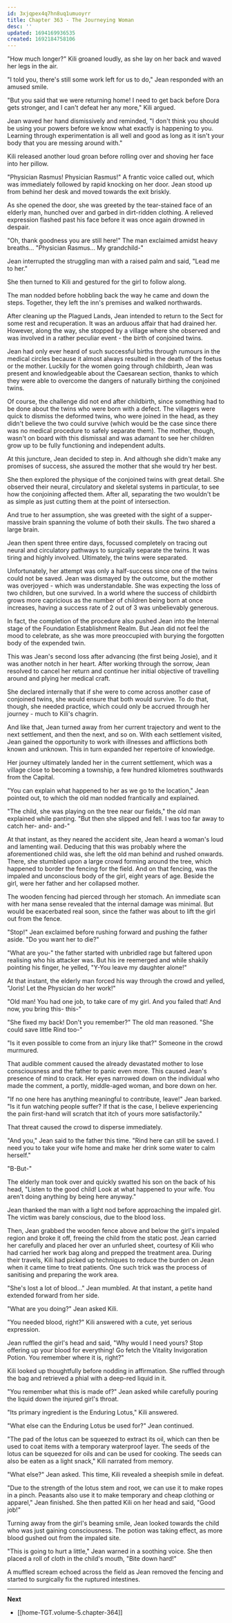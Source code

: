 ```yaml
---
id: 3xjqpex4q7hn8uq1umuoyrr
title: Chapter 363 - The Journeying Woman
desc: ''
updated: 1694169936535
created: 1692184758106
---
```


"How much longer?" Kili groaned loudly, as she lay on her back and waved her legs in the air.

"I told you, there's still some work left for us to do," Jean responded with an amused smile.

"But you said that we were returning home! I need to get back before Dora gets stronger, and I can't defeat her any more," Kili argued.

Jean waved her hand dismissively and reminded, "I don't think you should be using your powers before we know what exactly is happening to you. Learning through experimentation is all well and good as long as it isn't your body that you are messing around with."

Kili released another loud groan before rolling over and shoving her face into her pillow.

"Physician Rasmus! Physician Rasmus!" A frantic voice called out, which was immediately followed by rapid knocking on her door. Jean stood up from behind her desk and moved towards the exit briskly.

As she opened the door, she was greeted by the tear-stained face of an elderly man, hunched over and garbed in dirt-ridden clothing. A relieved expression flashed past his face before it was once again drowned in despair.

"Oh, thank goodness you are still here!" The man exclaimed amidst heavy breaths... "Physician Rasmus... My grandchild-"

Jean interrupted the struggling man with a raised palm and said, "Lead me to her."

She then turned to Kili and gestured for the girl to follow along.

The man nodded before hobbling back the way he came and down the steps. Together, they left the inn's premises and walked northwards.

After cleaning up the Plagued Lands, Jean intended to return to the Sect for some rest and recuperation. It was an arduous affair that had drained her. However, along the way, she stopped by a village where she observed and was involved in a rather peculiar event - the birth of conjoined twins.

Jean had only ever heard of such successful births through rumours in the medical circles because it almost always resulted in the death of the foetus or the mother. Luckily for the women going through childbirth, Jean was present and knowledgeable about the Caesarean section, thanks to which they were able to overcome the dangers of naturally birthing the conjoined twins.

Of course, the challenge did not end after childbirth, since something had to be done about the twins who were born with a defect. The villagers were quick to dismiss the deformed twins, who were joined in the head, as they didn't believe the two could survive (which would be the case since there was no medical procedure to safely separate them). The mother, though, wasn't on board with this dismissal and was adamant to see her children grow up to be fully functioning and independent adults.

At this juncture, Jean decided to step in. And although she didn't make any promises of success, she assured the mother that she would try her best.

She then explored the physique of the conjoined twins with great detail. She observed their neural, circulatory and skeletal systems in particular, to see how the conjoining affected them. After all, separating the two wouldn't be as simple as just cutting them at the point of intersection.

And true to her assumption, she was greeted with the sight of a supper-massive brain spanning the volume of both their skulls. The two shared a large brain.

Jean then spent three entire days, focussed completely on tracing out neural and circulatory pathways to surgically separate the twins. It was tiring and highly involved. Ultimately, the twins were separated.

Unfortunately, her attempt was only a half-success since one of the twins could not be saved. Jean was dismayed by the outcome, but the mother was overjoyed - which was understandable. She was expecting the loss of two children, but one survived. In a world where the success of childbirth grows more capricious as the number of children being born at once increases, having a success rate of 2 out of 3 was unbelievably generous.

In fact, the completion of the procedure also pushed Jean into the Internal stage of the Foundation Establishment Realm. But Jean did not feel the mood to celebrate, as she was more preoccupied with burying the forgotten body of the expended twin.

This was Jean's second loss after advancing (the first being Josie), and it was another notch in her heart. After working through the sorrow, Jean resolved to cancel her return and continue her initial objective of travelling around and plying her medical craft.

She declared internally that if she were to come across another case of conjoined twins, she would ensure that both would survive. To do that, though, she needed practice, which could only be accrued through her journey - much to Kili's chagrin.

And like that, Jean turned away from her current trajectory and went to the next settlement, and then the next, and so on. With each settlement visited, Jean gained the opportunity to work with illnesses and afflictions both known and unknown. This in turn expanded her repertoire of knowledge.

Her journey ultimately landed her in the current settlement, which was a village close to becoming a township, a few hundred kilometres southwards from the Capital.

"You can explain what happened to her as we go to the location," Jean pointed out, to which the old man nodded frantically and explained.

"The child, she was playing on the tree near our fields," the old man explained while panting. "But then she slipped and fell. I was too far away to catch her- and- and-"

At that instant, as they neared the accident site, Jean heard a woman's loud and lamenting wail. Deducing that this was probably where the aforementioned child was, she left the old man behind and rushed onwards. There, she stumbled upon a large crowd forming around the tree, which happened to border the fencing for the field. And on that fencing, was the impaled and unconscious body of the girl, eight years of age. Beside the girl, were her father and her collapsed mother.

The wooden fencing had pierced through her stomach. An immediate scan with her mana sense revealed that the internal damage was minimal. But would be exacerbated real soon, since the father was about to lift the girl out from the fence.

"Stop!" Jean exclaimed before rushing forward and pushing the father aside. "Do you want her to die?"

"What are you-" the father started with unbridled rage but faltered upon realising who his attacker was. But his ire reemerged and while shakily pointing his finger, he yelled, "Y-You leave my daughter alone!"

At that instant, the elderly man forced his way through the crowd and yelled, "Joris! Let the Physician do her work!"

"Old man! You had one job, to take care of my girl. And you failed that! And now, you bring this- this-"

"She fixed my back! Don't you remember?" The old man reasoned. "She could save little Rind too-"

"Is it even possible to come from an injury like that?" Someone in the crowd murmured.

That audible comment caused the already devastated mother to lose consciousness and the father to panic even more. This caused Jean's presence of mind to crack. Her eyes narrowed down on the individual who made the comment, a portly, middle-aged woman, and bore down on her.

"If no one here has anything meaningful to contribute, leave!" Jean barked. "Is it fun watching people suffer? If that is the case, I believe experiencing the pain first-hand will scratch that itch of yours more satisfactorily."

That threat caused the crowd to disperse immediately.

"And you," Jean said to the father this time. "Rind here can still be saved. I need you to take your wife home and make her drink some water to calm herself."

"B-But-"

The elderly man took over and quickly swatted his son on the back of his head, "Listen to the good child! Look at what happened to your wife. You aren't doing anything by being here anyway."

Jean thanked the man with a light nod before approaching the impaled girl. The victim was barely conscious, due to the blood loss.

Then, Jean grabbed the wooden fence above and below the girl's impaled region and broke it off, freeing the child from the static post. Jean carried her carefully and placed her over an unfurled sheet, courtesy of Kili who had carried her work bag along and prepped the treatment area. During their travels, Kili had picked up techniques to reduce the burden on Jean when it came time to treat patients. One such trick was the process of sanitising and preparing the work area.

"She's lost a lot of blood..." Jean mumbled. At that instant, a petite hand extended forward from her side.

"What are you doing?" Jean asked Kili.

"You needed blood, right?" Kili answered with a cute, yet serious expression.

Jean ruffled the girl's head and said, "Why would I need yours? Stop offering up your blood for everything! Go fetch the Vitality Invigoration Potion. You remember where it is, right?"

Kili looked up thoughtfully before nodding in affirmation. She ruffled through the bag and retrieved a phial with a deep-red liquid in it.

"You remember what this is made of?" Jean asked while carefully pouring the liquid down the injured girl's throat.

"Its primary ingredient is the Enduring Lotus," Kili answered.

"What else can the Enduring Lotus be used for?" Jean continued.

"The pad of the lotus can be squeezed to extract its oil, which can then be used to coat items with a temporary waterproof layer. The seeds of the lotus can be squeezed for oils and can be used for cooking. The seeds can also be eaten as a light snack," Kili narrated from memory.

"What else?" Jean asked. This time, Kili revealed a sheepish smile in defeat.

"Due to the strength of the lotus stem and root, we can use it to make ropes in a pinch. Peasants also use it to make temporary and cheap clothing or apparel," Jean finished. She then patted Kili on her head and said, "Good job!"

Turning away from the girl's beaming smile, Jean looked towards the child who was just gaining consciousness. The potion was taking effect, as more blood gushed out from the impaled site.

"This is going to hurt a little," Jean warned in a soothing voice. She then placed a roll of cloth in the child's mouth, "Bite down hard!"

A muffled scream echoed across the field as Jean removed the fencing and started to surgically fix the ruptured intestines.

____

**Next**
* [[home-TGT.volume-5.chapter-364]]